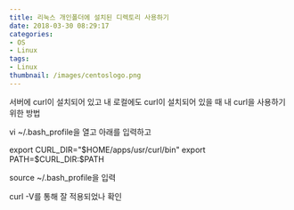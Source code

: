 ```yaml
---
title: 리눅스 개인폴더에 설치된 디렉토리 사용하기
date: 2018-03-30 08:29:17
categories:
- OS
- Linux
tags:
- Linux
thumbnail: /images/centoslogo.png
---
```

서버에 curl이 설치되어 있고 내 로컬에도 curl이 설치되어 있을 때 내 curl을 사용하기 위한 방법

vi ~/.bash_profile을 열고 아래를 입력하고


export CURL_DIR="$HOME/apps/usr/curl/bin"
export PATH=$CURL_DIR:$PATH

source ~/.bash_profile을 입력

curl -V를 통해 잘 적용되었나 확인
